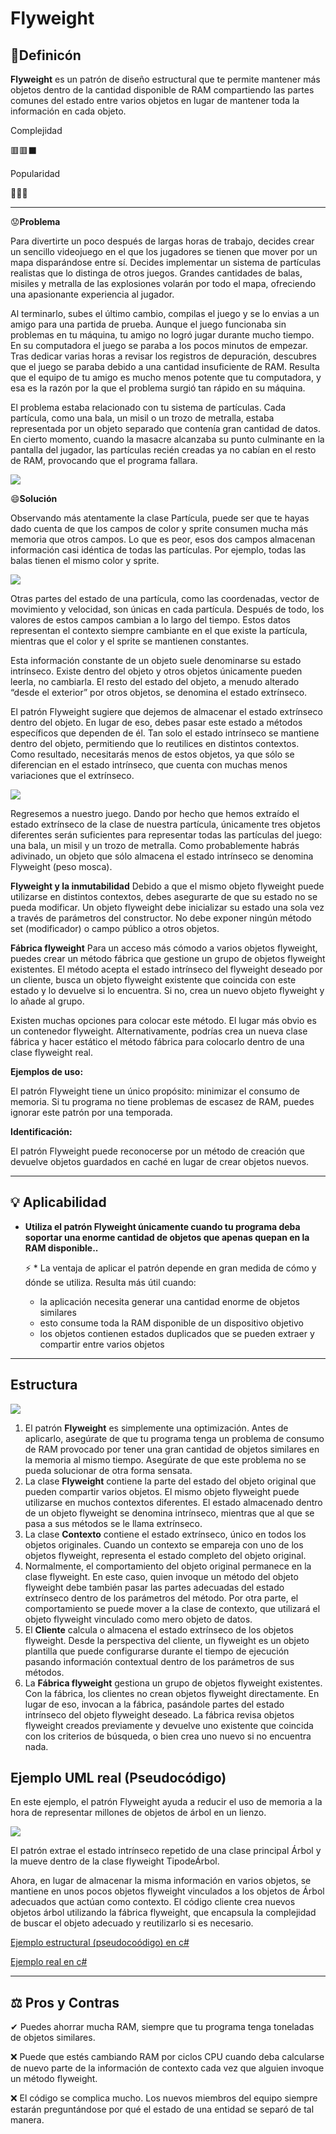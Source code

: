# **Flyweight**
## 📖Definicón

**Flyweight** es un patrón de diseño estructural que te permite mantener más objetos dentro de la cantidad disponible de RAM compartiendo las partes comunes del estado entre varios objetos en lugar de mantener toda la información en cada objeto.

Complejidad

🟥🟥⬛

Popularidad

💚🖤🖤

***

😟**Problema** 

Para divertirte un poco después de largas horas de trabajo, decides crear un sencillo videojuego en el que los jugadores se tienen que mover por un mapa disparándose entre sí. Decides implementar un sistema de partículas realistas que lo distinga de otros juegos. Grandes cantidades de balas, misiles y metralla de las explosiones volarán por todo el mapa, ofreciendo una apasionante experiencia al jugador.

Al terminarlo, subes el último cambio, compilas el juego y se lo envias a un amigo para una partida de prueba. Aunque el juego funcionaba sin problemas en tu máquina, tu amigo no logró jugar durante mucho tiempo. En su computadora el juego se paraba a los pocos minutos de empezar. Tras dedicar varias horas a revisar los registros de depuración, descubres que el juego se paraba debido a una cantidad insuficiente de RAM. Resulta que el equipo de tu amigo es mucho menos potente que tu computadora, y esa es la razón por la que el problema surgió tan rápido en su máquina.

El problema estaba relacionado con tu sistema de partículas. Cada partícula, como una bala, un misil o un trozo de metralla, estaba representada por un objeto separado que contenía gran cantidad de datos. En cierto momento, cuando la masacre alcanzaba su punto culminante en la pantalla del jugador, las partículas recién creadas ya no cabían en el resto de RAM, provocando que el programa fallara.

![](https://refactoring.guru/images/patterns/diagrams/flyweight/problem-es.png)

😄**Solución** 

Observando más atentamente la clase Partícula, puede ser que te hayas dado cuenta de que los campos de color y sprite consumen mucha más memoria que otros campos. Lo que es peor, esos dos campos almacenan información casi idéntica de todas las partículas. Por ejemplo, todas las balas tienen el mismo color y sprite.

![](https://refactoring.guru/images/patterns/diagrams/flyweight/solution1-es.png)

Otras partes del estado de una partícula, como las coordenadas, vector de movimiento y velocidad, son únicas en cada partícula. Después de todo, los valores de estos campos cambian a lo largo del tiempo. Estos datos representan el contexto siempre cambiante en el que existe la partícula, mientras que el color y el sprite se mantienen constantes.

Esta información constante de un objeto suele denominarse su estado intrínseco. Existe dentro del objeto y otros objetos únicamente pueden leerla, no cambiarla. El resto del estado del objeto, a menudo alterado “desde el exterior” por otros objetos, se denomina el estado extrínseco.

El patrón Flyweight sugiere que dejemos de almacenar el estado extrínseco dentro del objeto. En lugar de eso, debes pasar este estado a métodos específicos que dependen de él. Tan solo el estado intrínseco se mantiene dentro del objeto, permitiendo que lo reutilices en distintos contextos. Como resultado, necesitarás menos de estos objetos, ya que sólo se diferencian en el estado intrínseco, que cuenta con muchas menos variaciones que el extrínseco.

![](https://refactoring.guru/images/patterns/diagrams/flyweight/solution3-es.png)

Regresemos a nuestro juego. Dando por hecho que hemos extraído el estado extrínseco de la clase de nuestra partícula, únicamente tres objetos diferentes serán suficientes para representar todas las partículas del juego: una bala, un misil y un trozo de metralla. Como probablemente habrás adivinado, un objeto que sólo almacena el estado intrínseco se denomina Flyweight (peso mosca).

**Flyweight y la inmutabilidad**
Debido a que el mismo objeto flyweight puede utilizarse en distintos contextos, debes asegurarte de que su estado no se pueda modificar. Un objeto flyweight debe inicializar su estado una sola vez a través de parámetros del constructor. No debe exponer ningún método set (modificador) o campo público a otros objetos.

**Fábrica flyweight**
Para un acceso más cómodo a varios objetos flyweight, puedes crear un método fábrica que gestione un grupo de objetos flyweight existentes. El método acepta el estado intrínseco del flyweight deseado por un cliente, busca un objeto flyweight existente que coincida con este estado y lo devuelve si lo encuentra. Si no, crea un nuevo objeto flyweight y lo añade al grupo.

Existen muchas opciones para colocar este método. El lugar más obvio es un contenedor flyweight. Alternativamente, podrías crea un nueva clase fábrica y hacer estático el método fábrica para colocarlo dentro de una clase flyweight real.

**Ejemplos de uso:** 

El patrón Flyweight tiene un único propósito: minimizar el consumo de memoria. Si tu programa no tiene problemas de escasez de RAM, puedes ignorar este patrón por una temporada.

**Identificación:**

El patrón Flyweight puede reconocerse por un método de creación que devuelve objetos guardados en caché en lugar de crear objetos nuevos.

* * * * *

## 💡 Aplicabilidad

*  **Utiliza el patrón Flyweight únicamente cuando tu programa deba soportar una enorme cantidad de objetos que apenas quepan en la RAM disponible..**

    ⚡ * La ventaja de aplicar el patrón depende en gran medida de cómo y dónde se utiliza. Resulta más útil cuando:

      * la aplicación necesita generar una cantidad enorme de objetos similares
      * esto consume toda la RAM disponible de un dispositivo objetivo
      * los objetos contienen estados duplicados que se pueden extraer y compartir entre varios objetos  

* * * * *
## Estructura

![](https://refactoring.guru/images/patterns/diagrams/flyweight/structure.png)

1. El patrón **Flyweight** es simplemente una optimización. Antes de aplicarlo, asegúrate de que tu programa tenga un problema de consumo de RAM provocado por tener una gran cantidad de objetos similares en la memoria al mismo tiempo. Asegúrate de que este problema no se pueda solucionar de otra forma sensata.
2. La clase **Flyweight** contiene la parte del estado del objeto original que pueden compartir varios objetos. El mismo objeto flyweight puede utilizarse en muchos contextos diferentes. El estado almacenado dentro de un objeto flyweight se denomina intrínseco, mientras que al que se pasa a sus métodos se le llama extrínseco.
3. La clase **Contexto** contiene el estado extrínseco, único en todos los objetos originales. Cuando un contexto se empareja con uno de los objetos flyweight, representa el estado completo del objeto original.
4. Normalmente, el comportamiento del objeto original permanece en la clase flyweight. En este caso, quien invoque un método del objeto flyweight debe también pasar las partes adecuadas del estado extrínseco dentro de los parámetros del método. Por otra parte, el comportamiento se puede mover a la clase de contexto, que utilizará el objeto flyweight vinculado como mero objeto de datos.
5. El **Cliente** calcula o almacena el estado extrínseco de los objetos flyweight. Desde la perspectiva del cliente, un flyweight es un objeto plantilla que puede configurarse durante el tiempo de ejecución pasando información contextual dentro de los parámetros de sus métodos.
6. La **Fábrica flyweight** gestiona un grupo de objetos flyweight existentes. Con la fábrica, los clientes no crean objetos flyweight directamente. En lugar de eso, invocan a la fábrica, pasándole partes del estado intrínseco del objeto flyweight deseado. La fábrica revisa objetos flyweight creados previamente y devuelve uno existente que coincida con los criterios de búsqueda, o bien crea uno nuevo si no encuentra nada.

## Ejemplo UML real (Pseudocódigo)

En este ejemplo, el patrón Flyweight ayuda a reducir el uso de memoria a la hora de representar millones de objetos de árbol en un lienzo.

![](https://refactoring.guru/images/patterns/diagrams/flyweight/example.png)

El patrón extrae el estado intrínseco repetido de una clase principal Árbol y la mueve dentro de la clase flyweight TipodeÁrbol.

Ahora, en lugar de almacenar la misma información en varios objetos, se mantiene en unos pocos objetos flyweight vinculados a los objetos de Árbol adecuados que actúan como contexto. El código cliente crea nuevos objetos árbol utilizando la fábrica flyweight, que encapsula la complejidad de buscar el objeto adecuado y reutilizarlo si es necesario.

[Ejemplo estructural (pseudocoódigo) en c#](CodeExample/RealWorldExample/Flyweight.cs)

[Ejemplo real en c#](CodeExample/Flyweight/FlyweightConceptualExample.cs)

* * * * *
## ⚖ Pros y Contras

✔ Puedes ahorrar mucha RAM, siempre que tu programa tenga toneladas de objetos similares.

❌  Puede que estés cambiando RAM por ciclos CPU cuando deba calcularse de nuevo parte de la información de contexto cada vez que alguien invoque un método flyweight.

❌ El código se complica mucho. Los nuevos miembros del equipo siempre estarán preguntándose por qué el estado de una entidad se separó de tal manera.